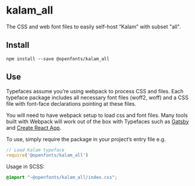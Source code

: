 
# kalam_all

The CSS and web font files to easily self-host “Kalam” with subset "all".

## Install

`npm install --save @openfonts/kalam_all`

## Use

Typefaces assume you’re using webpack to process CSS and files. Each typeface
package includes all necessary font files (woff2, woff) and a CSS file with
font-face declarations pointing at these files.

You will need to have webpack setup to load css and font files. Many tools built
with Webpack will work out of the box with Typefaces such as [Gatsby](https://github.com/gatsbyjs/gatsby)
and [Create React App](https://github.com/facebookincubator/create-react-app).

To use, simply require the package in your project’s entry file e.g.

```javascript
// Load Kalam typeface
require('@openfonts/kalam_all')
```

Usage in SCSS:
```scss
@import "~@openfonts/kalam_all/index.css";
```
